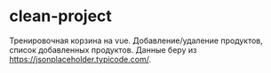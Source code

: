 # clean-project
Тренировочная корзина на vue. Добавление/удаление продуктов, список добавленных продуктов.
Данные беру из https://jsonplaceholder.typicode.com/.
